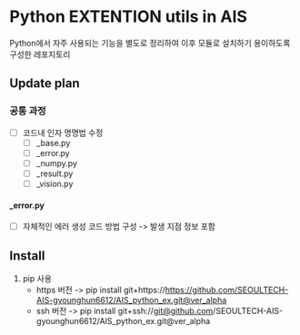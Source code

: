 # Python EXTENTION utils in AIS

Python에서 자주 사용되는 기능을 별도로 정리하여 이후 모듈로 설치하기 용이하도록 구성한 레포지토리

## Update plan

### 공통 과정
- [ ] 코드내 인자 명명법 수정
   - [ ] _base.py
   - [ ] _error.py
   - [ ] _numpy.py
   - [ ] _result.py
   - [ ] _vision.py

#### _error.py
- [ ] 자체적인 에러 생성 코드 방법 구성 -> 발생 지점 정보 포함

## Install
1. pip 사용
   - https 버전 -> pip install git+https://https://github.com/SEOULTECH-AIS-gyounghun6612/AIS_python_ex.git@ver_alpha
   - ssh 버전   -> pip install git+ssh://git@github.com/SEOULTECH-AIS-gyounghun6612/AIS_python_ex.git@ver_alpha
